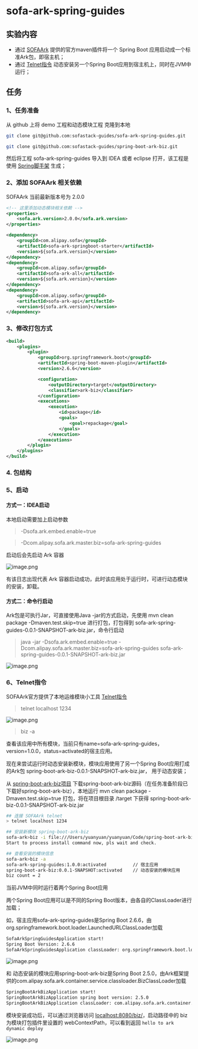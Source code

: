 # sofa-ark-spring-guides

## 实验内容

- 通过 [SOFAArk](https://github.com/sofastack/sofa-ark) 提供的官方maven插件将一个 Spring Boot 应用启动成一个标准Ark包，即宿主机；
- 通过 [Telnet指令](https://www.sofastack.tech/projects/sofa-boot/sofa-ark-ark-telnet/) 动态安装另一个Spring Boot应用到宿主机上，同时在JVM中运行；

## 任务

### 1、任务准备

从 github 上将 demo 工程和动态模块工程 克隆到本地

```bash
git clone git@github.com:sofastack-guides/sofa-ark-spring-guides.git   // master biz

git clone git@github.com:sofastack-guides/spring-boot-ark-biz.git      // 动态模块
```

然后将工程 sofa-ark-spring-guides 导入到 IDEA 或者 eclipse 打开，该工程是使用 [Spring脚手架](https://start.spring.io/) 生成；

### 2、添加 SOFAArk 相关依赖

SOFAArk 当前最新版本号为 2.0.0

```xml
<!-- 这里添加动态模块相关依赖 -->
<properties>
    <sofa.ark.version>2.0.0</sofa.ark.version>
</properties>

<dependency>
    <groupId>com.alipay.sofa</groupId>
    <artifactId>sofa-ark-springboot-starter</artifactId>
    <version>${sofa.ark.version}</version>
</dependency>
<dependency>
    <groupId>com.alipay.sofa</groupId>
    <artifactId>sofa-ark-all</artifactId>
    <version>${sofa.ark.version}</version>
</dependency>
<dependency>
    <groupId>com.alipay.sofa</groupId>
    <artifactId>sofa-ark-api</artifactId>
    <version>${sofa.ark.version}</version>
</dependency>
```

### 3、修改打包方式

```xml
<build>
    <plugins>
        <plugin>
            <groupId>org.springframework.boot</groupId>
            <artifactId>spring-boot-maven-plugin</artifactId>
            <version>2.6.6</version>

            <configuration>
                <outputDirectory>target</outputDirectory>
                <classifier>ark-biz</classifier>
            </configuration>
            <executions>
                <execution>
                    <id>package</id>
                    <goals>
                        <goal>repackage</goal>
                    </goals>
                </execution>
            </executions>
        </plugin>
    </plugins>
</build>
```

### 4. 包结构

### 5、启动

#### 方式一：IDEA启动

本地启动需要加上启动参数

> -Dsofa.ark.embed.enable=true 

> -Dcom.alipay.sofa.ark.master.biz=sofa-ark-spring-guides

启动后会先启动 Ark 容器

![image.png](https://gw.alipayobjects.com/mdn/rms_10eaa2/afts/img/A*po9CSo832lQAAAAAAAAAAAAAARQnAQ)

有该日志出现代表 Ark 容器启动成功，此时该应用处于运行时，可进行动态模块的安装，卸载。

#### 方式二：命令行启动

Ark包是可执行Jar，可直接使用Java -jar的方式启动，先使用 mvn clean package -Dmaven.test.skip=true 进行打包，打包得到 sofa-ark-spring-guides-0.0.1-SNAPSHOT-ark-biz.jar，命令行启动

> java -jar -Dsofa.ark.embed.enable=true -Dcom.alipay.sofa.ark.master.biz=sofa-ark-spring-guides sofa-ark-spring-guides-0.0.1-SNAPSHOT-ark-biz.jar

![image.png](https://gw.alipayobjects.com/mdn/rms_10eaa2/afts/img/A*grssQq4_N04AAAAAAAAAAAAAARQnAQ)

### 6、Telnet指令

SOFAArk官方提供了本地运维模块小工具 [Telnet指令](https://www.sofastack.tech/projects/sofa-boot/sofa-ark-ark-telnet/)

> telnet localhost 1234

![image.png](https://gw.alipayobjects.com/mdn/rms_10eaa2/afts/img/A*sy1uSZVKT_YAAAAAAAAAAAAAARQnAQ)

> biz -a 

查看该应用中所有模块，当前只有name=sofa-ark-spring-guides，version=1.0.0，status=activated的宿主应用。

现在来尝试运行时动态安装新模块，模块应用使用了另一个Spring Boot应用打成的Ark包  spring-boot-ark-biz-0.0.1-SNAPSHOT-ark-biz.jar， 用于动态安装；

从 [spring-boot-ark-biz项目](https://github.com/sofastack-guides/spring-boot-ark-biz) 下载spring-boot-ark-biz源码（在任务准备阶段已下载好spring-boot-ark-biz），本地运行 mvn clean package -Dmaven.test.skip=true 打包，将在项目根目录 /target 下获得 spring-boot-ark-biz-0.0.1-SNAPSHOT-ark-biz.jar

```bash
## 连接 SOFAArk telnet
> telnet localhost 1234

## 安装新模块 spring-boot-ark-biz
sofa-ark>biz -i file:///Users/yuanyuan/yuanyuan/Code/spring-boot-ark-biz/target/spring-boot-ark-biz-0.0.1-SNAPSHOT-ark-biz.jar
Start to process install command now, pls wait and check.

## 查看安装的模块信息
sofa-ark>biz -a
sofa-ark-spring-guides:1.0.0:activated          // 宿主应用
spring-boot-ark-biz:0.0.1-SNAPSHOT:activated    // 动态安装的模块应用
biz count = 2
```

当前JVM中同时运行着两个Spring Boot应用

两个Spring Boot应用可以是不同的Spring Boot版本，由各自的ClassLoader进行加载；

如，宿主应用sofa-ark-spring-guides是Spring Boot 2.6.6，由org.springframework.boot.loader.LaunchedURLClassLoader加载

```bash
SofaArkSpringGuidesApplication start!
Spring Boot Version: 2.6.6
SofaArkSpringGuidesApplication classLoader: org.springframework.boot.loader.LaunchedURLClassLoader@366e2eef
```

![image.png](https://gw.alipayobjects.com/mdn/rms_10eaa2/afts/img/A*grssQq4_N04AAAAAAAAAAAAAARQnAQ)

和 动态安装的模块应用spring-boot-ark-biz是Spring Boot 2.5.0，由Ark框架提供的com.alipay.sofa.ark.container.service.classloader.BizClassLoader加载
```bash
SpringBootArkBizApplication start!
SpringBootArkBizApplication spring boot version: 2.5.0
SpringBootArkBizApplication classLoader: com.alipay.sofa.ark.container.service.classloader.BizClassLoader@52a1e30
```
模块安装成功后，可以通过浏览器访问 [localhost:8080/biz/](http://localhost:8080/biz/)，启动路径中的 biz 为模块打包插件里设置的 webContextPath，可以看到返回 `hello to ark dynamic deploy`

![image.png](https://gw.alipayobjects.com/mdn/rms_10eaa2/afts/img/A*09ZnRKaPjcQAAAAAAAAAAAAAARQnAQ)


